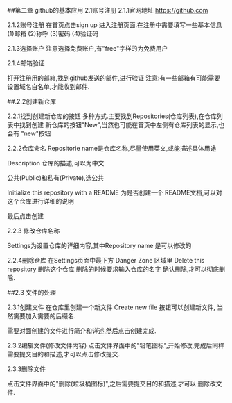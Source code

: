 ##第二章 github的基本应用
2.1账号注册
2.1.1官网地址
https://github.com


2.1.2账号注册
在首页点击sign up 进入注册页面.在注册中需要填写一些基本信息
(1)邮箱
(2)称呼
(3)密码
(4)验证码

2.1.3选择账户
注意选择免费账户,有"free"字样的为免费用户


2.1.4邮箱验证

打开注册用的邮箱,找到github发送的邮件,进行验证
注意:有一些邮箱有可能需要设置域名白名单,才能收到邮件.



##.2.2创建新仓库

2.2.1找到创建新仓库的按钮
多种方式.主要找到Repositories(仓库列表),在仓库列表中找到创建
新仓库的按钮"New",当然也可能在首页中左侧有仓库列表的显示,也会有
"new"按钮

2.2.2仓库命名
Repositorie name是仓库名称,尽量使用英文,或能描述具体用途

Description 仓库的描述,可以为中文

公共(Public)和私有(Private),选公共

Initialize this repository with a README   为是否创建一个
README文档,可以对这个仓库进行详细的说明

最后点击创建

2.2.3 修改仓库名称

Settings为设置仓库的详细内容,其中Repository name   是可以修改的

2.2.4删除仓库
在Settings页面中最下方  Danger Zone 区域里  Delete this repository 删除这个仓库  删除的时候要求输入仓库的名字 确认删除,才可以彻底删除.

##2.3  文件的处理

2.3.1创建文件
在仓库里创建一个新文件  Create new file 按钮可以创建新文件,
当然需要加入需要的后缀名.

需要对面创建的文件进行简介和详述,然后点击创建完成.

2.3.2编辑文件(修改文件内容)
点击文件界面中的"铅笔图标",开始修改,完成后同样需要提交目的和描述,才可以点击修改提交.

2.3.3删除文件

点击文件界面中的"删除(垃圾桶图标)",之后需要提交目的和描述,才可以
删除改文件.
